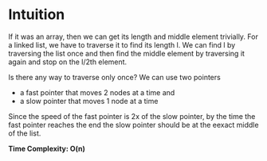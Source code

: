 # Intuition
If it was an array, then we can get its length and middle element trivially. For a linked list, we have to traverse it to find its length l. We can find l by traversing the list once and then find the middle element by traversing it again and stop on the l/2th element.

Is there any way to traverse only once? We can use two pointers
- a fast pointer that moves 2 nodes at a time and
- a slow pointer that moves 1 node at a time

Since the speed of the fast pointer is 2x of the slow pointer, by the time the fast pointer reaches the end the slow pointer should be at the eexact middle of the list.

**Time Complexity: O(n)**
